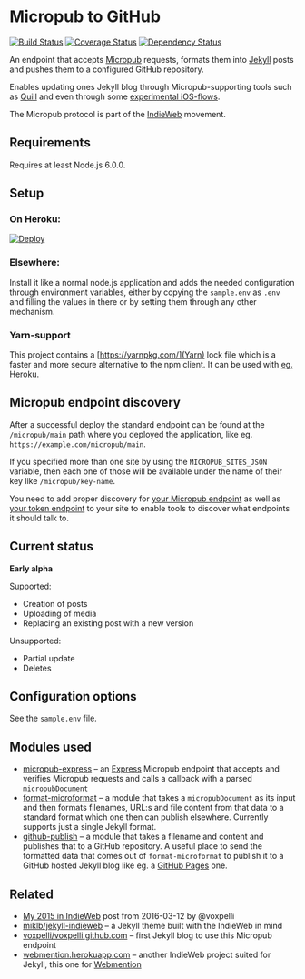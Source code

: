 # Micropub to GitHub

[![Build Status](https://travis-ci.org/voxpelli/webpage-micropub-to-github.svg?branch=master)](https://travis-ci.org/voxpelli/webpage-micropub-to-github)
[![Coverage Status](https://coveralls.io/repos/github/voxpelli/webpage-micropub-to-github/badge.svg?branch=master)](https://coveralls.io/github/voxpelli/webpage-micropub-to-github?branch=master)
[![Dependency Status](https://gemnasium.com/voxpelli/webpage-micropub-to-github.svg)](https://gemnasium.com/voxpelli/webpage-micropub-to-github)

An endpoint that accepts [Micropub](http://micropub.net/) requests, formats them into [Jekyll](http://jekyllrb.com/) posts and pushes them to a configured GitHub repository.

Enables updating ones Jekyll blog through Micropub-supporting tools such as [Quill](https://quill.p3k.io/) and even through some [experimental iOS-flows](https://www.youtube.com/watch?v=CBPmSpD2jN4).

The Micropub protocol is part of the [IndieWeb](https://indieweb.org/) movement.

## Requirements

Requires at least Node.js 6.0.0.

## Setup

### On Heroku:

[![Deploy](https://www.herokucdn.com/deploy/button.svg)](https://heroku.com/deploy?template=https://github.com/voxpelli/webpage-micropub-to-github)

### Elsewhere:

Install it like a normal node.js application and adds the needed configuration through environment variables, either by copying the `sample.env` as `.env` and filling the values in there or by setting them through any other mechanism.

### Yarn-support

This project contains a [https://yarnpkg.com/](Yarn) lock file which is a faster and more secure alternative to the npm client. It can be used with [eg. Heroku](https://github.com/heroku/heroku-buildpack-nodejs/issues/337#issuecomment-253286196).

## Micropub endpoint discovery

After a successful deploy the standard endpoint can be found at the `/micropub/main` path where you deployed the application, like eg. `https://example.com/micropub/main`.

If you specified more than one site by using the `MICROPUB_SITES_JSON` variable, then each one of those will be available under the name of their key like `/micropub/key-name`.

You need to add proper discovery for [your Micropub endpoint](https://indieweb.org/micropub#Endpoint_Discovery) as well as [your token endpoint](https://indieweb.org/obtaining-an-access-token#Discovery) to your site to enable tools to discover what endpoints it should talk to.

## Current status

**Early alpha**

Supported:

* Creation of posts
* Uploading of media
* Replacing an existing post with a new version

Unsupported:

* Partial update
* Deletes

## Configuration options

See the `sample.env` file.

## Modules used

* [micropub-express](https://github.com/voxpelli/node-micropub-express) – an [Express](http://expressjs.com/) Micropub endpoint that accepts and verifies Micropub requests and calls a callback with a parsed `micropubDocument`
* [format-microformat](https://github.com/voxpelli/node-format-microformat) – a module that takes a `micropubDocument` as its input and then formats filenames, URL:s and file content from that data to a standard format which one then can publish elsewhere. Currently supports just a single Jekyll format.
* [github-publish](https://github.com/voxpelli/node-github-publish) – a module that takes a filename and content and publishes that to a GitHub repository. A useful place to send the formatted data that comes out of `format-microformat` to publish it to a GitHub hosted Jekyll blog like eg. a [GitHub Pages](https://pages.github.com/) one.

## Related

* [My 2015 in IndieWeb](http://voxpelli.com/2016/03/my-2015-in-indieweb/) post from 2016-03-12 by @voxpelli
* [miklb/jekyll-indieweb](https://github.com/miklb/jekyll-indieweb) – a Jekyll theme built with the IndieWeb in mind
* [voxpelli/voxpelli.github.com](https://github.com/voxpelli/voxpelli.github.com) – first Jekyll blog to use this Micropub endpoint
* [webmention.herokuapp.com](https://webmention.herokuapp.com/) – another IndieWeb project suited for Jekyll, this one for [Webmention](https://indieweb.org/webmention)
